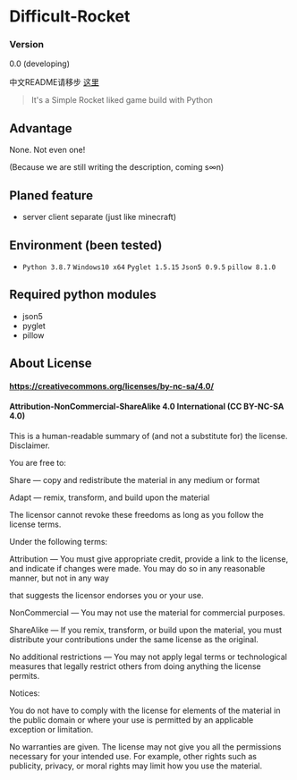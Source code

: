 # Difficult-Rocket

### Version

0.0 (developing)

中文README请移步 [这里](https://github.com/shenjackyuanjie/Difficult-Rocket/blob/main/docs/README-cn.md)

> It's a Simple Rocket liked game build with Python

## Advantage

None. Not even one!

(Because we are still writing the description, coming s∞n)

## Planed feature

- server client separate (just like minecraft)

## Environment (been tested)

- `Python 3.8.7`
  `Windows10 x64`
  `Pyglet 1.5.15`
  `Json5 0.9.5`
  `pillow 8.1.0`

## Required python modules

- json5
- pyglet
- pillow

## About License

#### https://creativecommons.org/licenses/by-nc-sa/4.0/

#### Attribution-NonCommercial-ShareAlike 4.0 International (CC BY-NC-SA 4.0)

This is a human-readable summary of (and not a substitute for) the license. Disclaimer.

You are free to:

Share — copy and redistribute the material in any medium or format

Adapt — remix, transform, and build upon the material

The licensor cannot revoke these freedoms as long as you follow the license terms.

Under the following terms:

Attribution — You must give appropriate credit, provide a link to the license, and indicate if changes were made. You may do so in any reasonable manner, but not in any way 

that suggests the licensor endorses you or your use.

NonCommercial — You may not use the material for commercial purposes.

ShareAlike — If you remix, transform, or build upon the material, you must distribute your contributions under the same license as the original.

No additional restrictions — You may not apply legal terms or technological measures that legally restrict others from doing anything the license permits.

Notices:

You do not have to comply with the license for elements of the material in the public domain or where your use is
permitted by an applicable exception or limitation.

No warranties are given. The license may not give you all the permissions necessary for your intended use. For example,
other rights such as publicity, privacy, or moral rights may limit how you use the material.